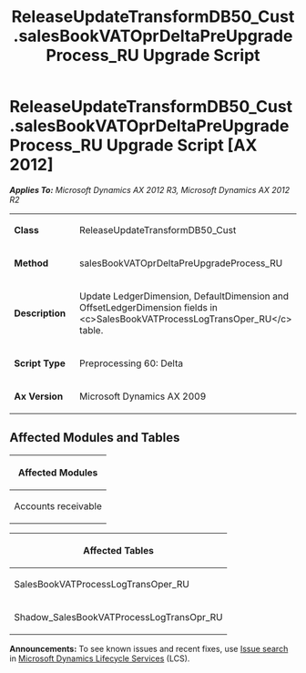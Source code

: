 ﻿---
title: ReleaseUpdateTransformDB50_Cust.salesBookVATOprDeltaPreUpgradeProcess_RU Upgrade Script
TOCTitle: ReleaseUpdateTransformDB50_Cust.salesBookVATOprDeltaPreUpgradeProcess_RU Upgrade Script
ms:assetid: f5fcbb68-682b-ec11-4ea5-b74bbf88de7d
ms:mtpsurl: https://msdn.microsoft.com/en-us/library/JJ737552(v=AX.60)
ms:contentKeyID: 49712246
ms.date: 05/18/2015
mtps_version: v=AX.60
---

# ReleaseUpdateTransformDB50\_Cust.salesBookVATOprDeltaPreUpgradeProcess\_RU Upgrade Script [AX 2012]


_**Applies To:** Microsoft Dynamics AX 2012 R3, Microsoft Dynamics AX 2012 R2_

<table>
<colgroup>
<col style="width: 50%" />
<col style="width: 50%" />
</colgroup>
<tbody>
<tr class="odd">
<td><p><strong>Class</strong></p></td>
<td><p>ReleaseUpdateTransformDB50_Cust</p></td>
</tr>
<tr class="even">
<td><p><strong>Method</strong></p></td>
<td><p>salesBookVATOprDeltaPreUpgradeProcess_RU</p></td>
</tr>
<tr class="odd">
<td><p><strong>Description</strong></p></td>
<td><p>Update LedgerDimension, DefaultDimension and OffsetLedgerDimension fields in &lt;c&gt;SalesBookVATProcessLogTransOper_RU&lt;/c&gt; table.</p></td>
</tr>
<tr class="even">
<td><p><strong>Script Type</strong></p></td>
<td><p>Preprocessing 60: Delta</p></td>
</tr>
<tr class="odd">
<td><p><strong>Ax Version</strong></p></td>
<td><p>Microsoft Dynamics AX 2009</p></td>
</tr>
</tbody>
</table>


## Affected Modules and Tables

<table>
<colgroup>
<col style="width: 100%" />
</colgroup>
<thead>
<tr class="header">
<th><p>Affected Modules</p></th>
</tr>
</thead>
<tbody>
<tr class="odd">
<td><p>Accounts receivable</p></td>
</tr>
</tbody>
</table>


<table>
<colgroup>
<col style="width: 100%" />
</colgroup>
<thead>
<tr class="header">
<th><p>Affected Tables</p></th>
</tr>
</thead>
<tbody>
<tr class="odd">
<td><p>SalesBookVATProcessLogTransOper_RU</p></td>
</tr>
<tr class="even">
<td><p>Shadow_SalesBookVATProcessLogTransOpr_RU</p></td>
</tr>
</tbody>
</table>

  
**Announcements:** To see known issues and recent fixes, use [Issue search](http://go.microsoft.com/fwlink/?linkid=389258) in [Microsoft Dynamics Lifecycle Services](http://go.microsoft.com/fwlink/?linkid=306505) (LCS).

